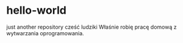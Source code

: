 # hello-world
just another repository
cześć ludziki
Właśnie robię pracę domową z wytwarzania oprogramowania.
